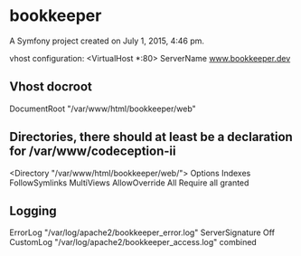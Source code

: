 bookkeeper
==========

A Symfony project created on July 1, 2015, 4:46 pm.

vhost configuration:
<VirtualHost *:80>
  ServerName www.bookkeeper.dev

  ## Vhost docroot
  DocumentRoot "/var/www/html/bookkeeper/web"

  ## Directories, there should at least be a declaration for /var/www/codeception-ii
  <Directory "/var/www/html/bookkeeper/web/">
    Options Indexes FollowSymlinks MultiViews
    AllowOverride All
    Require all granted
  </Directory>

  ## Logging
  ErrorLog "/var/log/apache2/bookkeeper_error.log"
  ServerSignature Off
  CustomLog "/var/log/apache2/bookkeeper_access.log" combined
</VirtualHost>
